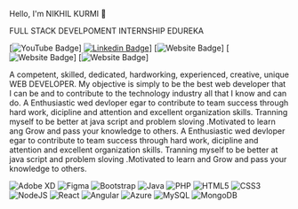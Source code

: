 Hello, I'm NIKHIL KURMI 👋

FULL STACK DEVELPOMENT INTERNSHIP EDUREKA

[![YouTube Badge](https://img.shields.io/badge/YouTube-Nikhil-red)]
[![Linkedin Badge](https://img.shields.io/badge/-Nikhil-blue?style=flat-square&logo=Linkedin&logoColor=white&link=https://www.linkedin.com/in/nikhil-kurmi-8a1b0b218/)](https://www.linkedin.com/in/nikhil-kurmi-8a1b0b218/)]
[![Website Badge](https://img.shields.io/badge/StackOverflow-Nikhil-yellow)]
[![Website Badge](https://img.shields.io/badge/twitter-Nikhil-yellow)]
[![Website Badge](https://img.shields.io/badge/instagram-Nikhil-yellow)]

A competent, skilled, dedicated, hardworking, experienced, creative, unique WEB DEVELOPER. My objective is simply to be the best web developer that I can be and to contribute to the technology industry all that I know and can do.
 A Enthusiastic wed devloper egar to contribute to team success through hard work, dicipline and attention and excellent organization skills. Tranning myself to be better at java script and problem sloving .Motivated to learn ang Grow and pass your knowledge to others.
 A Enthusiastic wed devloper egar to contribute to team success through hard work, dicipline and attention and excellent organization skills. Tranning myself to be better at java script and problem sloving .Motivated to learn and Grow and pass your knowledge to others.


<img alt="Adobe XD" src="https://img.shields.io/badge/adobexd-%23FF26BE.svg?style=flat-square&logo=adobexd&logoColor=white"/> <img alt="Figma" src="https://img.shields.io/badge/figma-%23F24E1E.svg?style=flat-square&logo=figma&logoColor=white"/> <img alt="Bootstrap" src="https://img.shields.io/badge/bootstrap-%23563D7C.svg?style=flat-square&logo=bootstrap&logoColor=white"/> <img alt="Java" src="https://img.shields.io/badge/java-%23ED8B00.svg?style=flat-square&logo=java&logoColor=white"/> <img alt="PHP" src="https://img.shields.io/badge/php-%23777BB4.svg?style=flat-square&logo=php&logoColor=white"/> <img alt="HTML5" src="https://img.shields.io/badge/html5-%23E34F26.svg?style=flat-square&logo=html5&logoColor=white"/> <img alt="CSS3" src="https://img.shields.io/badge/css3-%231572B6.svg?style=flat-square&logo=css3&logoColor=white"/> <img alt="NodeJS" src="https://img.shields.io/badge/node.js-%2343853D.svg?style=flat-square&logo=node-dot-js&logoColor=white"/> <img alt="React" src="https://img.shields.io/badge/react-%2320232a.svg?style=flat-square&logo=react&logoColor=%2361DAFB"/> <img alt="Angular" src="https://img.shields.io/badge/angular-%23DD0031.svg?flat-square&logo=angular&logoColor=white"/> <img alt="Azure" src="https://img.shields.io/badge/azure-%230072C6.svg?style=flat-square&logo=azure-devops&logoColor=white"/> <img alt="MySQL" src="https://img.shields.io/badge/mysql-%2300f.svg?style=flat-square&logo=mysql&logoColor=white"/> <img alt="MongoDB" src ="https://img.shields.io/badge/MongoDB-%234ea94b.svg?style=flat-square&logo=mongodb&logoColor=white"/>

